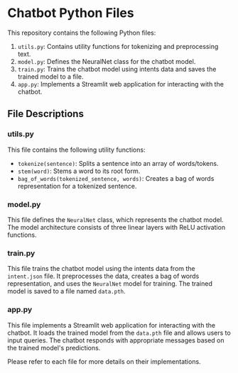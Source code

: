 # Chatbot Python Files

This repository contains the following Python files:

1. `utils.py`: Contains utility functions for tokenizing and preprocessing text.
2. `model.py`: Defines the NeuralNet class for the chatbot model.
3. `train.py`: Trains the chatbot model using intents data and saves the trained model to a file.
4. `app.py`: Implements a Streamlit web application for interacting with the chatbot.

## File Descriptions

### utils.py

This file contains the following utility functions:

- `tokenize(sentence)`: Splits a sentence into an array of words/tokens.
- `stem(word)`: Stems a word to its root form.
- `bag_of_words(tokenized_sentence, words)`: Creates a bag of words representation for a tokenized sentence.

### model.py

This file defines the `NeuralNet` class, which represents the chatbot model. The model architecture consists of three linear layers with ReLU activation functions.

### train.py

This file trains the chatbot model using the intents data from the `intent.json` file. It preprocesses the data, creates a bag of words representation, and uses the `NeuralNet` model for training. The trained model is saved to a file named `data.pth`.

### app.py

This file implements a Streamlit web application for interacting with the chatbot. It loads the trained model from the `data.pth` file and allows users to input queries. The chatbot responds with appropriate messages based on the trained model's predictions.

Please refer to each file for more details on their implementations.
